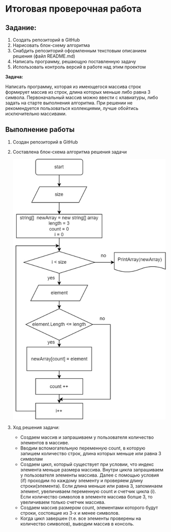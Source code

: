 # **Итоговая проверочная работа**
## Задание:

1. Создать репозиторий в GitHub
2. Нарисовать блок-схему алгоритма
3. Снабдить репозиторий оформленным текстовым описанием решения (файл README.md)
4. Написать программу, решающую поставленную задачу
5. Использовать контроль версий в работе над этим проектом

**Задача:**

Написать программу, которая из имеющегося массива строк формирует массив из строк, длина которых меньше либо равна 3 символа. Первоначальный массив можно ввести с клавиатуры, либо задать на старте выполнения алгоритма. При решении не рекомендуется пользоваться коллекциями, лучше обойтись исключительно массивами.

## Выполнение работы

1. Создан репозиторий в GitHub
2. Составлена блок-схема алгоритма решения задачи

    ![Блок-схема алгоритма](контрольная-Page-1.jpg)

3. Ход решения задачи:
    * Создаем массив и запрашиваем у пользователя количество элементов в массиве.
    * Вводим вспомогательную переменную count, в которую запишем количество строк, длина которых меньше или равна 3 символам
    * Создаем цикл, который существует при условии, что индекс элемента меньше размера массива. Внутри цикла запрашиваем у пользователя элементы массива. Далее с помощью условия (if) проходим по каждому элементу и проверяем длину строки(элемента). Если длина меньше или равна 3, запоминаем элемент, увеличиваем переменную count и счетчик цикла (i). Если количество символов в элементе массива болше 3, то увеличиваем только счетчик массива.
    * Создаем массив размером count, элементами которого будут строки, состоящие из 3-х и менее символов.
    * Когда цикл завершен (т.е. все элементы проверены на количество символов), выводим массив в консоль.

